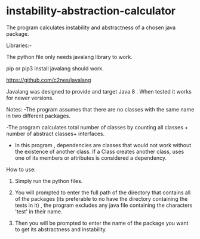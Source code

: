 # instability-abstraction-calculator
The program calculates instability and abstractness of a chosen java package.

Libraries:-

The python file only needs javalang library to work.

pip or pip3 install javalang should work.

https://github.com/c2nes/javalang

Javalang was designed to provide and target Java 8 . When tested it works for newer versions.


Notes:
-The program assumes that there are no classes with the same name in two different packages.

-The program calculates total number of classes by counting all classes + number of abstract classes+ interfaces.

- In this program , dependencies are classes that would not work without the existence of another class. If a Class creates another class, uses one of its members or attributes is considered a dependency.


How to use:
 1. Simply run the python files.
 2. You will prompted to enter the full path of the directory that contains all of the packages (its preferable to no have the directory containing the tests in it) , the program excludes any java file containing the characters 'test' in their name.

3. Then you will be prompted to enter the name of the package you want to get its abstractness and instability.
